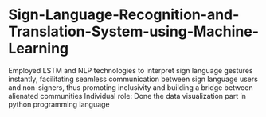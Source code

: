 # Sign-Language-Recognition-and-Translation-System-using-Machine-Learning
Employed LSTM and NLP technologies to interpret sign language gestures instantly, facilitating seamless communication between sign language users and non-signers, thus promoting inclusivity and building a bridge between alienated communities Individual role: Done the data visualization part in python programming language
